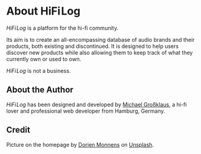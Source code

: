 # About HiFi&hairsp;Log

_HiFi&hairsp;Log_ is a platform for the hi-fi community.

Its aim is to create an all-encompassing database of audio brands and their products, both existing and discontinued.
It is designed to help users discover new products while also allowing them to keep track of what they currently own or used to own.

_HiFi&hairsp;Log_ is not a business.

## About the Author

_HiFi&hairsp;Log_ has been designed and developed by [Michael Großklaus](https://www.mgrossklaus.de), a hi-fi lover and professional web developer from Hamburg, Germany.

## Credit

Picture on the homepage by <a href="https://unsplash.com/de/@dorienmonnens">Dorien Monnens</a> on <a href="https://unsplash.com/de/fotos/vinyl-plattenspieler-auf-dem-tisch-UaSpWm8pTOc">Unsplash</a>.
